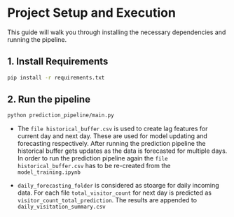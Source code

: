 # Project Setup and Execution

This guide will walk you through installing the necessary dependencies and running the pipeline.

## 1. Install Requirements

```bash
pip install -r requirements.txt
```

## 2. Run the pipeline
```bash
python prediction_pipeline/main.py
```

- The `file historical_buffer.csv` is used to create lag features for current day and next day. These are used for model updating and forecasting respectively. After running the prediction pipeline the historical buffer gets updates as the data is forecasted for multiple days. In order to run the prediction pipeline again the `file historical_buffer.csv` has to be re-created from the `model_training.ipynb`

- `daily_forecasting_folder` is considered as stoarge for daily incoming data. For each file `total_visitor_count` for next day is predicted as `visitor_count_total_prediction`. The results are appended to `daily_visitation_summary.csv`

